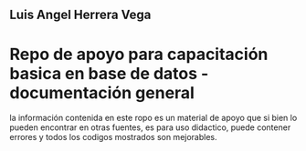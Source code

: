 ## Luis Angel Herrera Vega

# Repo de apoyo para capacitación basica en base de datos - documentación general

la información contenida en este ropo es un material de apoyo que si bien lo pueden encontrar en otras fuentes, es para uso didactico, puede contener errores y todos los codigos mostrados son mejorables.
